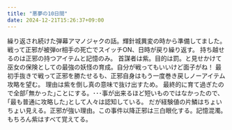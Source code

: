 ```yaml
---
title: "悪夢の10日間"
date: 2024-12-21T15:26:37+09:00
---
```

繰り返され続けた弾幕アマノジャクの話。輝針城異変の時から準備してました。
戦って正邪が被弾or相手の死亡でスイッチON、日時が戻り繰り返す。
持ち越せるのは正邪の持つアイテムと記憶のみ。
首謀者は紫。目的は罰。と見せかけて巫女の保険としての最強の妖怪の育成。自分が戦ってもいいけど面子がね！
最初手抜きで戦って正邪を勝たせるも、正邪自身はもう一度巻き戻しノーアイテム攻略を望む。
理由は紫を倒し真の意味で抜け出すため。
最終的に育て過ぎたので全部｢無かった｣ことにする。･･･事が出来るほど短いものではなかったので、｢最も普通に攻略した｣として人々は認知している。
だが経験値の片鱗はちょいちょい見える。正邪が強い理由。この事件以降正邪は三白眼化する。記憶混濁。
もちろん紫はすべて覚えてる。
